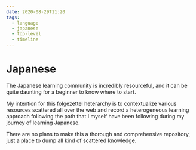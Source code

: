 ```yaml
---
date: 2020-08-29T11:20
tags:
  - language
  - japanese
  - top-level
  - timeline
---
```


# Japanese

The Japanese learning community is incredibly resourceful, and it can be quite
daunting for a beginner to know where to start.

My intention for this folgezettel heterarchy is to contextualize various
resources scattered all over the web and record a heterogeneous learning
approach following the path that I myself have been following during my journey
of learning Japanese.

There are no plans to make this a thorough and comprehensive repository, just
a place to dump all kind of scattered knowledge.
